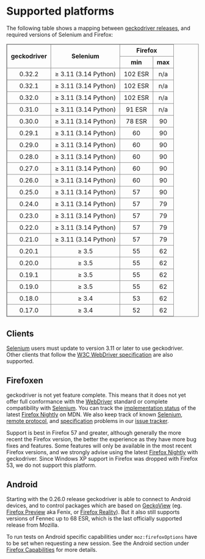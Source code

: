 <!-- markdownlint-disable MD033 -->
# Supported platforms

The following table shows a mapping between [geckodriver releases],
and required versions of Selenium and Firefox:

<style type="text/css">
  table { width: 100%; margin-bottom: 2em; }
  table, th, td { border: solid gray 1px; }
  td, th { padding: 5px 10px; text-align: center; }
</style>

<table>
 <thead>
  <tr>
    <th rowspan="2">geckodriver
    <th rowspan="2">Selenium
    <th colspan="2">Firefox
  </tr>
  <tr>
    <th>min
    <th>max
  </tr>
 </thead>
 <tr>
  <td>0.32.2
  <td>≥ 3.11 (3.14 Python)
  <td>102 ESR
  <td>n/a
 <tr>
  <td>0.32.1
  <td>≥ 3.11 (3.14 Python)
  <td>102 ESR
  <td>n/a
 <tr>
  <td>0.32.0
  <td>≥ 3.11 (3.14 Python)
  <td>102 ESR
  <td>n/a
 <tr>
  <td>0.31.0
  <td>≥ 3.11 (3.14 Python)
  <td>91 ESR
  <td>n/a
 <tr>
 <tr>
  <td>0.30.0
  <td>≥ 3.11 (3.14 Python)
  <td>78 ESR
  <td>90
 <tr>
  <td>0.29.1
  <td>≥ 3.11 (3.14 Python)
  <td>60
  <td>90
 <tr>
  <td>0.29.0
  <td>≥ 3.11 (3.14 Python)
  <td>60
  <td>90
 <tr>
  <td>0.28.0
  <td>≥ 3.11 (3.14 Python)
  <td>60
  <td>90
 <tr>
  <td>0.27.0
  <td>≥ 3.11 (3.14 Python)
  <td>60
  <td>90
 <tr>
  <td>0.26.0
  <td>≥ 3.11 (3.14 Python)
  <td>60
  <td>90
 <tr>
  <td>0.25.0
  <td>≥ 3.11 (3.14 Python)
  <td>57
  <td>90
 <tr>
  <td>0.24.0
  <td>≥ 3.11 (3.14 Python)
  <td>57
  <td>79
 <tr>
  <td>0.23.0
  <td>≥ 3.11 (3.14 Python)
  <td>57
  <td>79
 <tr>
  <td>0.22.0
  <td>≥ 3.11 (3.14 Python)
  <td>57
  <td>79
 <tr>
  <td>0.21.0
  <td>≥ 3.11 (3.14 Python)
  <td>57
  <td>79
 <tr>
  <td>0.20.1
  <td>≥ 3.5
  <td>55
  <td>62
 <tr>
  <td>0.20.0
  <td>≥ 3.5
  <td>55
  <td>62
 <tr>
  <td>0.19.1
  <td>≥ 3.5
  <td>55
  <td>62
 <tr>
  <td>0.19.0
  <td>≥ 3.5
  <td>55
  <td>62
 <tr>
  <td>0.18.0
  <td>≥ 3.4
  <td>53
  <td>62
 <tr>
  <td>0.17.0
  <td>≥ 3.4
  <td>52
  <td>62
</table>

## Clients

[Selenium] users must update to version 3.11 or later to use geckodriver.
Other clients that follow the [W3C WebDriver specification][WebDriver]
are also supported.

## Firefoxen

geckodriver is not yet feature complete.  This means that it does
not yet offer full conformance with the [WebDriver] standard
or complete compatibility with [Selenium].  You can track the
[implementation status] of the latest [Firefox Nightly] on MDN.
We also keep track of known [Selenium], [remote protocol], and
[specification] problems in our [issue tracker].

Support is best in Firefox 57 and greater, although generally the more
recent the Firefox version, the better the experience as they have
more bug fixes and features.  Some features will only be available
in the most recent Firefox versions, and we strongly advise using the
latest [Firefox Nightly] with geckodriver.  Since Windows XP support
in Firefox was dropped with Firefox 53, we do not support this platform.

## Android

Starting with the 0.26.0 release geckodriver is able to connect
to Android devices, and to control packages which are based on [GeckoView]
(eg. [Firefox Preview] aka Fenix, or [Firefox Reality]). But it also still
supports versions of Fennec up to 68 ESR, which is the last officially
supported release from Mozilla.

To run tests on Android specific capabilities under `moz:firefoxOptions`
have to be set when requesting a new session. See the Android section under
[Firefox Capabilities](Capabilities.md#android) for more details.

[geckodriver releases]: https://github.com/mozilla/geckodriver/releases
[Selenium]: https://github.com/seleniumhq/selenium
[WebDriver]: https://w3c.github.io/webdriver/
[implementation status]: https://bugzilla.mozilla.org/showdependencytree.cgi?id=721859&hide_resolved=1
[remote protocol]: https://github.com/mozilla/geckodriver/issues?q=is%3Aissue+is%3Aopen+label%3Amarionette
[specification]: https://github.com/mozilla/geckodriver/issues?q=is%3Aissue+is%3Aopen+label%3Aspec
[issue tracker]: https://github.com/mozilla/geckodriver/issues
[Firefox Nightly]: https://nightly.mozilla.org/
[GeckoView]: https://wiki.mozilla.org/Mobile/GeckoView
[Firefox Preview]: https://play.google.com/store/apps/details?id=org.mozilla.fenix
[Firefox Reality]: https://play.google.com/store/apps/details?id=org.mozilla.vrbrowser
